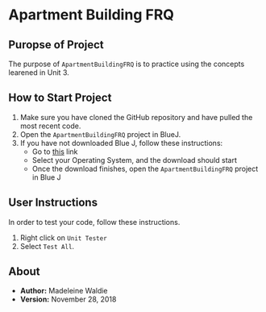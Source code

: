 # Apartment Building FRQ

## Puropse of Project

The purpose of `ApartmentBuildingFRQ` is to practice using the concepts learened in Unit 3.

## How to Start Project

1. Make sure you have cloned the GitHub repository and have pulled the most recent code.
2. Open the `ApartmentBuildingFRQ` project in BlueJ.
3. If you have not downloaded Blue J, follow these instructions:
    * Go to [this](https://www.bluej.org) link
    * Select your Operating System, and the download should start
    * Once the download finishes, open the `ApartmentBuildingFRQ` project in Blue J

## User Instructions

In order to test your code, follow these instructions.

1. Right click on `Unit Tester`
2. Select `Test All`.

## About

* **Author:** Madeleine Waldie
* **Version:** November 28, 2018